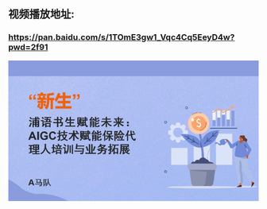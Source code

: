## 视频播放地址:
### https://pan.baidu.com/s/1TOmE3gw1_Vqc4Cq5EeyD4w?pwd=2f91 

![image info](./ppt.jpg)

